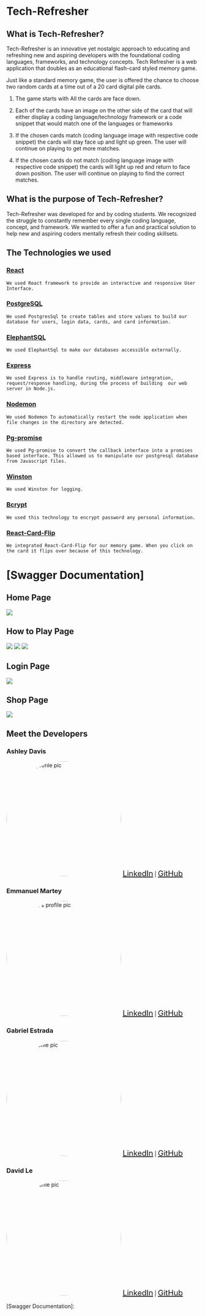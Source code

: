 # Tech-Refresher

## What is Tech-Refresher?

Tech-Refresher is an innovative yet nostalgic approach to educating and refreshing new and aspiring developers with the foundational  coding languages, frameworks, and technology concepts. Tech Refresher is a web application that doubles as an educational flash-card styled memory game. 

Just like a standard memory game, the user is offered the chance to choose two random cards at a time out of a 20 card digital pile cards. 

1. The game starts with All the cards are face down. 

2. Each of the cards have an image on the other side of the card that will either display a coding language/technology framework or a code snippet that would match  one of the languages or frameworks 

3. If the chosen cards match (coding language image with respective code snippet) the cards will stay face up and light up green. The user will continue on playing to get more matches. 

4. If the chosen cards do not match  (coding language image with respective code snippet) the cards will light up red and return to face down position. The user will continue on playing to find the correct matches. 

## What is the purpose of Tech-Refresher?

Tech-Refresher was developed for and by coding students. We recognized the struggle to constantly remember every single coding language, concept, and framework. We wanted to offer a fun and practical solution to help new and aspiring coders mentally refresh their coding skillsets. 


## The Technologies we used 

### [React]
    We used React framework to provide an interactive and responsive User Interface. 

### [PostgreSQL]
    We used PostgresSql to create tables and store values to build our database for users, login data, cards, and card information. 


### [ElephantSQL]
    We used ElephantSql to make our databases accessible externally. 


### [Express] 
    We used Express is to handle routing, middleware integration, request/response handling, during the process of building  our web server in Node.js.

### [Nodemon] 
    We used Nodemon To automatically restart the node application when file changes in the directory are detected.

### [Pg-promise] 
    We used Pg-promise to convert the callback interface into a promises based interface. This allowed us to manipulate our postgresql database from Javascript files.

### [Winston] 
    We used Winston for logging. 

### [Bcrypt] 
    We used this technology to encrypt password any personal information.

### [React-Card-Flip]
    We integrated React-Card-Flip for our memory game. When you click on the card it flips over because of this technology. 

###

# [Swagger Documentation]

## Home Page
<img src="./Frontend/tech-refresher/src/Images/TechRefresherFrontPage.png" ></img>

## How to Play Page
<img src="./Frontend/tech-refresher/src/Images/HTPpage1.png" ></img>
<img src="./Frontend/tech-refresher/src/Images/HTPpage2.png" ></img>
<img src="./Frontend/tech-refresher/src/Images/HTPpage3.png" ></img>

## Login Page
<img src="./Frontend/tech-refresher/src/Images/TRlogin.png" ></img>

## Shop Page
<img src="./Frontend/tech-refresher/src/Images/TRShopPage.png" ></img>




## Meet the Developers 

### Ashley Davis
<img src="./Frontend/tech-refresher/src/Images/ASH.png" alt="Ashley's profile pic" style="border-radius: 50%;" height="300px" width="300px">
 <a href="https://www.linkedin.com/in/adavis07/" style="font-size: 20px;">LinkedIn</a> | <a href="https://github.com/moneymornings" style="font-size: 20px;">GitHub</a>


### Emmanuel Martey
<img src="./Frontend/tech-refresher/src/Images/EMAN.png.jpg" alt="Emmanuel's profile pic" style="border-radius: 50%;" height="300px" width="300px">
 <a href="https://www.linkedin.com/in/emmanuel-martey-05121410a" style="font-size: 20px;">LinkedIn</a> | <a href="https://github.com/emartey24" style="font-size: 20px;">GitHub</a>


### Gabriel Estrada 
<img src="./Frontend/tech-refresher/src/Images/GABE.png" alt="Gabe's profile pic" style="border-radius: 50%;" height="300px" width="300px">
 <a href="https://www.linkedin.com/in/gabriel-estrada-ii-664730122/" style="font-size: 20px;">LinkedIn</a> | <a href="https://github.com/estradagabe1996" style="font-size: 20px;">GitHub</a>


 ### David Le
<img src="./Frontend/tech-refresher/src/Images/DAVE.jpg" alt="David's profile pic" style="border-radius: 50%;" height="300px" width="300px">
 <a href="https://www.linkedin.com/in/david-le-5a5951303" style="font-size: 20px;">LinkedIn</a> | <a href="https://github.com/davidle241872" style="font-size: 20px;">GitHub</a>







                                                                                                                        



<!-- Technology Links -->
[bcrypt]:https://www.npmjs.com/package/bcrypt
[express]:https://www.npmjs.com/package/express
[nodemon]:https://www.npmjs.com/package/nodemon
[Pg-promise]:https://www.npmjs.com/package/pg-promise
[Winston]:https://www.npmjs.com/package/winston
[PostgreSQL]:https://www.postgresqltutorial.com/
[ElephantSQL]:https://www.elephantsql.com/
[React-Card-Flip]:https://www.npmjs.com/package/react-card-flip
[React]:https://react.dev/


<!-- Documentation -->
[Swagger Documentation]:

<!-- Linkedin|Github Pages -->
[Linkedin]:https://www.linkedin.com/in/adavis07/
[Github]:https://github.com/moneymornings
[Linkedin]:https://www.linkedin.com/in/emmanuel-martey-05121410a/
[Github]:https://github.com/emartey24
[Linkedin]:https://www.linkedin.com/in/gabriel-estrada-ii-664730122/
[Github]:https://github.com/estradagabe1996
[Linkedin]:https://www.linkedin.com/in/david-le-5a5951303/
[Github]:https://github.com/davidle241872
